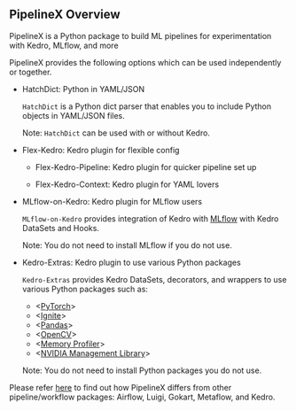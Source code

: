 ## PipelineX Overview

PipelineX is a Python package to build ML pipelines for experimentation with Kedro, MLflow, and more

PipelineX provides the following options which can be used independently or together.

- HatchDict: Python in YAML/JSON

  `HatchDict` is a Python dict parser that enables you to include Python objects in YAML/JSON files. 

  Note: `HatchDict` can be used with or without Kedro.

- Flex-Kedro: Kedro plugin for flexible config

  - Flex-Kedro-Pipeline: Kedro plugin for quicker pipeline set up 

  - Flex-Kedro-Context: Kedro plugin for YAML lovers

- MLflow-on-Kedro: Kedro plugin for MLflow users

  `MLflow-on-Kedro` provides integration of Kedro with [MLflow](https://github.com/mlflow/mlflow) with Kedro DataSets and Hooks.

  Note: You do not need to install MLflow if you do not use.

- Kedro-Extras: Kedro plugin to use various Python packages 

  `Kedro-Extras` provides Kedro DataSets, decorators, and wrappers to use various Python packages such as: 

  - <[PyTorch](https://github.com/pytorch/pytorch)>
  - <[Ignite](https://github.com/pytorch/ignite)>
  - <[Pandas](https://github.com/pandas-dev/pandas)>
  - <[OpenCV](https://github.com/skvark/opencv-python)>
  - <[Memory Profiler](https://github.com/pythonprofilers/memory_profiler)>
  - <[NVIDIA Management Library](https://github.com/gpuopenanalytics/pynvml)>

  Note: You do not need to install Python packages you do not use.

Please refer [here](https://github.com/Minyus/Python_Packages_for_Pipeline_Workflow) to find out how PipelineX differs from other pipeline/workflow packages: Airflow, Luigi, Gokart, Metaflow, and Kedro.


